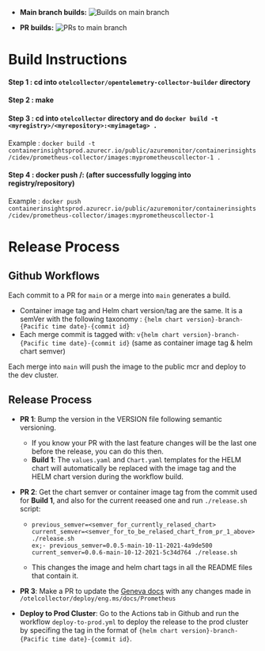 - **Main branch builds:** ![Builds on main branch](https://github.com/Azure/prometheus-collector/actions/workflows/build-and-push-image-and-chart.yml/badge.svg?branch=main&event=push)

- **PR builds:** ![PRs to main branch](https://github.com/Azure/prometheus-collector/actions/workflows/build-and-push-image-and-chart.yml/badge.svg?branch=main&event!=push)


# Build Instructions

#### Step 1 : cd into ```otelcollector/opentelemetry-collector-builder``` directory
#### Step 2 : make
#### Step 3 : cd into ```otelcollector``` directory and do ```docker build -t  <myregistry>/<myrepository>:<myimagetag> .```
Example : 
```docker build -t containerinsightsprod.azurecr.io/public/azuremonitor/containerinsights/cidev/prometheus-collector/images:myprometheuscollector-1 .```
#### Step 4 : docker push <myregistry>/<myrepository>:<myimagetag> (after successfully logging into registry/repository)
Example : 
```docker push containerinsightsprod.azurecr.io/public/azuremonitor/containerinsights/cidev/prometheus-collector/images:myprometheuscollector-1```

# Release Process

## Github Workflows
Each commit to a PR for `main` or a merge into `main` generates a build. 
  - Container image tag and Helm chart version/tag are the same. It is a semVer with the following taxonomy : `{helm chart version}-branch-{Pacific time date}-{commit id}`
  - Each merge commit is tagged with: `v{helm chart version}-branch-{Pacific time date}-{commit id}` (same as container image tag & helm chart semver)
  
Each merge into `main` will push the image to the public mcr and deploy to the dev cluster.


## Release Process
- **PR 1**: Bump the version in the VERSION file following semantic versioning.
    - If you know your PR with the last feature changes will be the last one before the release, you can do this then.
    - **Build 1**: The `values.yaml` and `Chart.yaml` templates for the HELM chart will automatically be replaced with the image tag and the HELM chart version during the workflow build.
- **PR 2**: Get the chart semver or container image tag from the commit used for **Build 1**, and also for the current reeased one and run `./release.sh` script: 

  - ```
    previous_semver=<semver_for_currently_relased_chart> current_semver=<semver_for_to_be_relased_chart_from_pr_1_above> ./release.sh
    ex;- previous_semver=0.0.5-main-10-11-2021-4a9de500 current_semver=0.0.6-main-10-12-2021-5c34d764 ./release.sh
    ```
  - This changes the image and helm chart tags in all the README files that contain it.
- **PR 3**: Make a PR to update the [Geneva docs](https://msazure.visualstudio.com/One/_git/EngSys-MDA-GenevaDocs?path=%2Fdocumentation%2Fmetrics%2FPrometheus&version=GBmaster&_a=contents) with any changes made in `/otelcollector/deploy/eng.ms/docs/Prometheus`
- **Deploy to Prod Cluster**: Go to the Actions tab in Github and run the workflow `deploy-to-prod.yml` to deploy the release to the prod cluster by specifing the tag in the format of `{helm chart version}-branch-{Pacific time date}-{commit id}`.